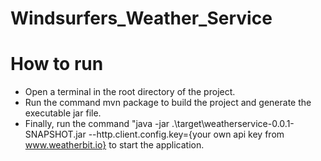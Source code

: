 # Windsurfers_Weather_Service

# How to run
- Open a terminal in the root directory of the project.
- Run the command mvn package to build the project and generate the executable jar file.
- Finally, run the command "java -jar .\target\weatherservice-0.0.1-SNAPSHOT.jar --http.client.config.key={your own api key from www.weatherbit.io} to start the application.
